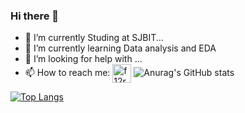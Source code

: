 ### Hi there 👋

- 🔭 I’m currently Studing at SJBIT...
- 🌱 I’m currently learning Data analysis and EDA
- 🤔 I’m looking for help with ...
- 📫 How to reach me: 
<a href="https://www.linkedin.com/in/parinith-s-kumar-5b3a40186/" target="blank"><img align="center" src="https://cdn.jsdelivr.net/npm/simple-icons@3.0.1/icons/linkedin.svg" alt="f12r" height="30" width="30" /></a>
![Anurag's GitHub stats](https://github-readme-stats.vercel.app/api?username=parinith&show_icons=true&theme=radical)

[![Top Langs](https://github-readme-stats.vercel.app/api/top-langs/?username=parinith)](https://github.com/parinith/github-readme-stats)<p align="left"></p>
<!--
**parinith/parinith** is a ✨ _special_ ✨ repository because its `README.md` (this file) appears on your GitHub profile.

Here are some ideas to get you started:

- 🔭 I’m currently working on ...
- 🌱 I’m currently learning ...
- 👯 I’m looking to collaborate on ...
- 🤔 I’m looking for help with ...
- 💬 Ask me about ...
- 📫 How to reach me: ...
- 😄 Pronouns: ...
- ⚡ Fun fact: ...
-->
